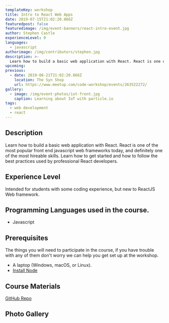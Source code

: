 ```yaml
---
templateKey: workshop
title: Intro to React Web Apps
date: 2019-07-15T21:02:20.866Z
featuredpost: false
featuredimage: /img/event-banners/react-intro-event.jpg
author: Stephen Castle
experienceLevel: 0
languages:
  - javascript
authorimage: /img/contributors/stephen.jpg
description: >-
  Learn how to build a basic web application with React. React is one of the most popular front end javascript web frameworks today, and definitely one of the most hireable skills. Learn how to get started and how to follow the best practices used by professional React developers.
upcoming:
previous:
  - date: 2019-08-21T21:02:20.866Z
    location: The Syn Shop
    url: https://www.meetup.com/code-workshop/events/263522272/
gallery:
  - image: /img/event-photos/iot-front.jpg
    caption: Learning about IoT with particle.io
tags:
  - web development
  - react
---
```


## Description

Learn how to build a basic web application with React. React is one of the most popular front end javascript web frameworks today, and definitely one of the most hireable skills. Learn how to get started and how to follow the best practices used by professional React developers.

## Experience Level

Intended for students with some coding experience, but new to ReactJS Web framework.

## Programming Languages used in the course.

- Javascript

## Prerequisites

The things you will need to participate in the course, if you have trouble with any of them don't worry we can help you get set up at the workshop.

- A laptop (Windows, macOS, or Linux).
- [Install Node](https://nodejs.org/en/download/)

## Course Materials

[GitHub Repo](https://github.com/codeworkshop-dev/intro-to-react-web-development)

## Photo Gallery
